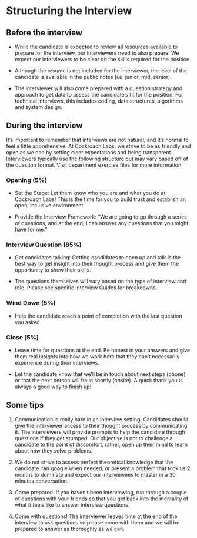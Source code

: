 # Structuring the Interview

## Before the interview

- While the candidate is expected to review all resources available to prepare for the interview, our interviewers need to also prepare. We expect our interviewers to be clear on the skills required for the position. 

- Although the resume is not included for the interviewer, the level of the candidate is available in the public notes (i.e. junior, mid, senior).

- The interviewer will also come prepared with a question strategy and approach to get data to assess the candidate’s fit for the position. For technical interviews, this includes coding, data structures, algorithms and system design. 


## During the interview

It’s important to remember that interviews are not natural, and it’s normal to feel a little apprehensive. At Cockroach Labs, we strive to be as friendly and open as we can by setting clear expectations and being transparent. Interviewers typically use the following structure but may vary based off of the question format. Visit department exercise files for more information.  

### Opening (5%)

- Set the Stage: Let them know who you are and what you do at Cockroach Labs! This is the time for you to build trust and establish an open, inclusive environment.

- Provide the Interview Framework: “We are going to go through a series of questions, and at the end, I can answer any questions that you might have for me.”

### Interview Question (85%)

- Get candidates talking: Getting candidates to open up and talk is the best way to get insight into their thought process and give them the opportunity to show their skills.
   
- The questions themselves will vary based on the type of interview and role. Please see specific Interview Guides for breakdowns.
 
### Wind Down (5%)

- Help the candidate reach a point of completion with the last question you asked.

### Close (5%)

- Leave time for questions at the end.  Be honest in your answers and give them real insights into how we work here that they can’t necessarily experience during their interviews.

- Let the candidate know that we’ll be in touch about next steps (phone) or that the next person will be in shortly (onsite).  A quick thank you is always a good way to finish up!

## Some tips
1. Communication is really hard in an interview setting. Candidates should give the interviewer access to their thought process by communicating it. The interviewers will provide prompts to help the candidate through questions if they get stumped. Our objective is not to challenge a candidate to the point of discomfort, rather, open up their mind to learn about how they solve problems.  

2. We do not strive to assess perfect theoretical knowledge that the candidate can google when needed, or present a problem that took us 2 months to dominate and expect our interviewees to master in a 30 minutes conversation.

3. Come prepared. If you haven’t been interviewing, run through a couple of questions with your friends so that you get back into the mentality of what it feels like to answer interview questions. 

4. Come with questions! The interviewer leaves time at the end of the interview to ask questions so please come with them and we will be prepared to answer as thoroughly as we can. 
